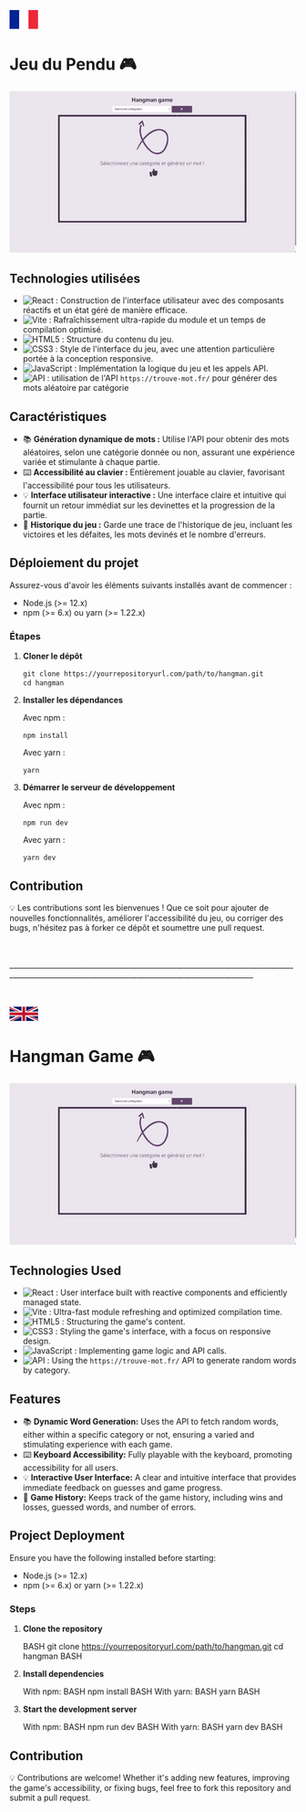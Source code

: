 
![FR flag](/public/readme-assets/fr-flag.png)

# Jeu du Pendu 🎮

![GIF du jeu](/public/readme-assets/presentation-hangman-game.gif)

## Technologies utilisées

- ![React](https://img.shields.io/badge/-React.js-61DAFB?style=flat&logo=react&logoColor=black) : Construction de l'interface utilisateur avec des composants réactifs et un état géré de manière efficace.
- ![Vite](https://img.shields.io/badge/-Vite-646CFF?style=flat&logo=vite&logoColor=white) : Rafraîchissement ultra-rapide du module et un temps de compilation optimisé.
- ![HTML5](https://img.shields.io/badge/-HTML5-E34F26?style=flat&logo=html5&logoColor=white) : Structure du contenu du jeu.
- ![CSS3](https://img.shields.io/badge/-CSS3-1572B6?style=flat&logo=css3&logoColor=white) : Style de l'interface du jeu, avec une attention particulière portée à la conception responsive.
- ![JavaScript](https://img.shields.io/badge/-JavaScript-F7DF1E?style=flat&logo=javascript&logoColor=black) : Implémentation la logique du jeu et les appels API.
- ![API](https://img.shields.io/badge/-API-0A0A0A?style=flat&logo=swagger&logoColor=white) : utilisation de l'API `https://trouve-mot.fr/` pour générer des mots aléatoire par catégorie

## Caractéristiques

- 📚 **Génération dynamique de mots :** Utilise l'API  pour obtenir des mots aléatoires, selon une catégorie donnée ou non, assurant une expérience variée et stimulante à chaque partie.
- ⌨️ **Accessibilité au clavier :** Entièrement jouable au clavier, favorisant l'accessibilité pour tous les utilisateurs.
- 💡 **Interface utilisateur interactive :** Une interface claire et intuitive qui fournit un retour immédiat sur les devinettes et la progression de la partie.
- 📖 **Historique du jeu :** Garde une trace de l'historique de jeu, incluant les victoires et les défaites, les mots devinés et le nombre d'erreurs.

## Déploiement du projet

Assurez-vous d'avoir les éléments suivants installés avant de commencer :
- Node.js (>= 12.x)
- npm (>= 6.x) ou yarn (>= 1.22.x)

### Étapes

1. **Cloner le dépôt**

   ```
   git clone https://yourrepositoryurl.com/path/to/hangman.git
   cd hangman
   ```

2. **Installer les dépendances**

   Avec npm :
   ```
   npm install
   ```
   Avec yarn :
   ```
   yarn
   ```

3. **Démarrer le serveur de développement**

   Avec npm :
   ```
   npm run dev
   ```
   Avec yarn :
   ```
   yarn dev
   ```

## Contribution

💡 Les contributions sont les bienvenues ! Que ce soit pour ajouter de nouvelles fonctionnalités, améliorer l'accessibilité du jeu, ou corriger des bugs, n'hésitez pas à forker ce dépôt et soumettre une pull request.

<br>
<br>
_________________________________________________________________________________________________________________________________________________
<br>
<br>
<br>


![UK flag](/public/readme-assets/uk-flag.png)
# Hangman Game 🎮

![Game GIF](/public/presentation-hangman-game.gif)

## Technologies Used

- ![React](https://img.shields.io/badge/-React.js-61DAFB?style=flat&logo=react&logoColor=black) : User interface built with reactive components and efficiently managed state.
- ![Vite](https://img.shields.io/badge/-Vite-646CFF?style=flat&logo=vite&logoColor=white) : Ultra-fast module refreshing and optimized compilation time.
- ![HTML5](https://img.shields.io/badge/-HTML5-E34F26?style=flat&logo=html5&logoColor=white) : Structuring the game's content.
- ![CSS3](https://img.shields.io/badge/-CSS3-1572B6?style=flat&logo=css3&logoColor=white) : Styling the game's interface, with a focus on responsive design.
- ![JavaScript](https://img.shields.io/badge/-JavaScript-F7DF1E?style=flat&logo=javascript&logoColor=black) : Implementing game logic and API calls.
- ![API](https://img.shields.io/badge/-API-0A0A0A?style=flat&logo=swagger&logoColor=white) : Using the `https://trouve-mot.fr/` API to generate random words by category.

## Features

- 📚 **Dynamic Word Generation:** Uses the API to fetch random words, either within a specific category or not, ensuring a varied and stimulating experience with each game.
- ⌨️ **Keyboard Accessibility:** Fully playable with the keyboard, promoting accessibility for all users.
- 💡 **Interactive User Interface:** A clear and intuitive interface that provides immediate feedback on guesses and game progress.
- 📖 **Game History:** Keeps track of the game history, including wins and losses, guessed words, and number of errors.

## Project Deployment

Ensure you have the following installed before starting:
- Node.js (>= 12.x)
- npm (>= 6.x) or yarn (>= 1.22.x)

### Steps

1. **Clone the repository**

   BASH
   git clone https://yourrepositoryurl.com/path/to/hangman.git
   cd hangman
   BASH

2. **Install dependencies**

   With npm:
   BASH
   npm install
   BASH
   With yarn:
   BASH
   yarn
   BASH

3. **Start the development server**

   With npm:
   BASH
   npm run dev
   BASH
   With yarn:
   BASH
   yarn dev
   BASH

## Contribution

💡 Contributions are welcome! Whether it's adding new features, improving the game's accessibility, or fixing bugs, feel free to fork this repository and submit a pull request.

